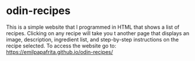 # odin-recipes

This is a simple website that I programmed in HTML that shows a list of recipes. Clicking on any recipe will take you t another page that displays an image, description, ingredient list, and step-by-step instructions on the recipe selected. To access the website go to: https://emilpapafrita.github.io/odin-recipes/
